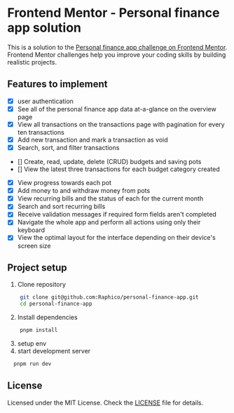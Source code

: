 # Frontend Mentor - Personal finance app solution

This is a solution to the [Personal finance app challenge on Frontend Mentor](https://www.frontendmentor.io/challenges/personal-finance-app-JfjtZgyMt1). Frontend Mentor challenges help you improve your coding skills by building realistic projects.

## Features to implement

- [x] user authentication
- [x] See all of the personal finance app data at-a-glance on the overview page
- [x] View all transactions on the transactions page with pagination for every ten transactions
- [x] Add new transaction and mark a transaction as void
- [x] Search, sort, and filter transactions
- [] Create, read, update, delete (CRUD) budgets and saving pots
- [] View the latest three transactions for each budget category created
- [x] View progress towards each pot
- [x] Add money to and withdraw money from pots
- [x] View recurring bills and the status of each for the current month
- [x] Search and sort recurring bills
- [x] Receive validation messages if required form fields aren't completed
- [x] Navigate the whole app and perform all actions using only their keyboard
- [x] View the optimal layout for the interface depending on their device's screen size

## Project setup

1. Clone repository

```bash
    git clone git@github.com:Raphico/personal-finance-app.git
    cd personal-finance-app
```

2. Install dependencies

```bash
    pnpm install
```

3. setup env
4. start development server

```bash
  pnpm run dev
```

## License

Licensed under the MIT License. Check the [LICENSE](./LICENSE) file for details.
